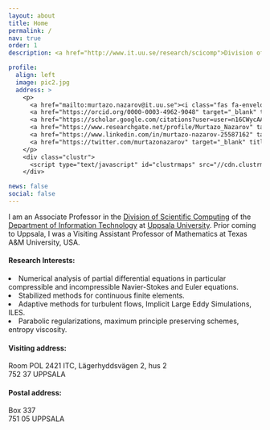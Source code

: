 ```yaml
---
layout: about
title: Home
permalink: /
nav: true
order: 1
description: <a href="http://www.it.uu.se/research/scicomp">Division of Scientific Computing</a>, <a href="http://www.it.uu.se">Department of Information Technology</a>, <a href="http://www.uu.se">Uppsala University</a>

profile:
  align: left
  image: pic2.jpg
  address: >
    <p>
      <a href="mailto:murtazo.nazarov@it.uu.se"><i class="fas fa-envelope fa-lg"></i></a>
      <a href="https://orcid.org/0000-0003-4962-9048" target="_blank" title="ORCID"><i class="ai ai-orcid fa-lg"></i></a>
      <a href="https://scholar.google.com/citations?user=user=n16CWycAAAAJ&hl" target="_blank" title="Google Scholar"><i class="ai ai-google-scholar fa-lg"></i></a>
      <a href="https://www.researchgate.net/profile/Murtazo_Nazarov" target="_blank" title="ResearchGate"><i class="ai ai-researchgate  fa-lg"></i></a>
      <a href="https://www.linkedin.com/in/murtazo-nazarov-25587162" target="_blank" title="LinkedIn"><i class="fab fa-linkedin  fa-lg"></i></a>
      <a href="https://twitter.com/murtazonazarov" target="_blank" title="Twitter"><i class="fab fa-twitter  fa-lg"></i></a>
    </p>
    <div class="clustr">
      <script type="text/javascript" id="clustrmaps" src="//cdn.clustrmaps.com/map_v2.js?u=vlNJ&d=vZYv6hB137CMNBn7eRZ46SsFR-JrZPHO0auUNlvzPrY"></script>
    </div>

news: false
social: false
---
```


I am an Associate Professor in the 
<a href="http://www.it.uu.se/research/scicomp">Division of Scientific Computing</a> 
of the <a href="http://www.it.uu.se">Department of Information Technology</a>
at <a href="http://www.uu.se">Uppsala University</a>. 
Prior coming to Uppsala, I was a Visiting Assistant Professor of Mathematics at 
Texas A&M University, USA.

<h4>Research Interests:</h4> 
<li> 
  Numerical analysis of partial differential equations in particular
  compressible and incompressible Navier-Stokes and Euler equations.
</li>
<li> 
  Stabilized methods for continuous finite elements.
</li>
<li> 
  Adaptive methods for turbulent flows,
  Implicit Large Eddy Simulations, ILES.
</li>
<li> 
  Parabolic regularizations, maximum principle preserving schemes, entropy viscosity.
</li>

<h4>Visiting address:</h4> 
  Room POL 2421 ITC, Lägerhyddsvägen 2, hus 2 <br>
  752 37 UPPSALA

<h4>Postal address:</h4>
  Box 337 <br>
  751 05 UPPSALA
